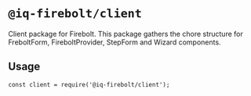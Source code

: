 # `@iq-firebolt/client`

Client package for Firebolt. This package gathers the chore structure for FreboltForm, FireboltProvider, StepForm and Wizard components.

## Usage

```
const client = require('@iq-firebolt/client');

```
